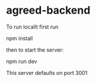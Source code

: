 # agreed-backend

To run locallt first run

npm install

then to start the server:

npm run dev

This server defaults on port 3001
